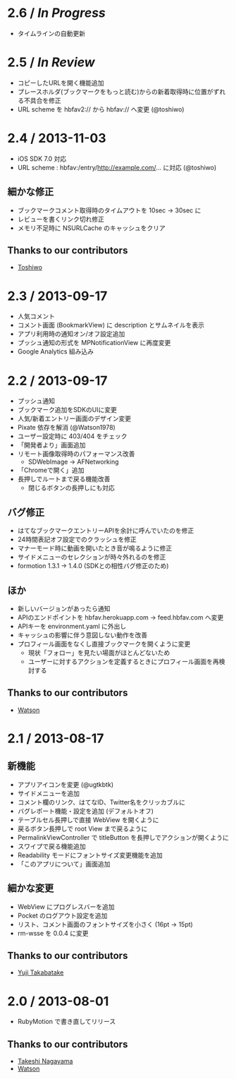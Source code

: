 # 2.6 / _In Progress_

* タイムラインの自動更新

# 2.5 / _In Review_

* コピーしたURLを開く機能追加
* プレースホルダ(ブックマークをもっと読む)からの新着取得時に位置がずれる不具合を修正
* URL scheme を hbfav2:// から hbfav:// へ変更 (@toshiwo)

# 2.4 / 2013-11-03

* iOS SDK 7.0 対応
* URL scheme : hbfav:/entry/http://example.com/... に対応 (@toshiwo)

## 細かな修正

* ブックマークコメント取得時のタイムアウトを 10sec -> 30sec に
* レビューを書くリンク切れ修正
* メモリ不足時に NSURLCache のキャッシュをクリア

## Thanks to our contributors

* [Toshiwo][toshiwo]

# 2.3 / 2013-09-17

* 人気コメント
* コメント画面 (BookmarkView) に description とサムネイルを表示
* アプリ利用時の通知オン/オフ設定追加
* プッシュ通知の形式を MPNotificationView に再度変更
* Google Analytics 組み込み

# 2.2 / 2013-09-17

* プッシュ通知
* ブックマーク追加をSDKのUIに変更
* 人気/新着エントリー画面のデザイン変更
* Pixate 依存を解消 (@Watson1978)
* ユーザー設定時に 403/404 をチェック
* 「開発者より」画面追加
* リモート画像取得時のパフォーマンス改善
    * SDWebImage -> AFNetworking
* 「Chromeで開く」追加
* 長押しでルートまで戻る機能改善
    * 閉じるボタンの長押しにも対応

## バグ修正

* はてなブックマークエントリーAPIを余計に呼んでいたのを修正
* 24時間表記オフ設定でのクラッシュを修正
* マナーモード時に動画を開いたとき音が鳴るように修正
* サイドメニューのセレクションが時々外れるのを修正
* formotion 1.3.1 -> 1.4.0 (SDKとの相性バグ修正のため)

## ほか

* 新しいバージョンがあったら通知
* APIのエンドポイントを hbfav.herokuapp.com -> feed.hbfav.com へ変更
* APIキーを environment.yaml に外出し
* キャッシュの影響に伴う意図しない動作を改善
* プロフィール画面をなくし直接ブックマークを開くように変更
    * 現状「フォロー」を見たい場面がほとんどないため
    * ユーザーに対するアクションを定義するときにプロフィール画面を再検討する

## Thanks to our contributors

* [Watson][Watson1978]

# 2.1 / 2013-08-17

## 新機能

* アプリアイコンを変更 (@ugtkbtk)
* サイドメニューを追加
* コメント欄のリンク、はてなID、Twitter名をクリッカブルに
* バグレポート機能・設定を追加 (デフォルトオフ)
* テーブルセル長押しで直接 WebView を開くように
* 戻るボタン長押しで root View まで戻るように
* PermalinkViewController で titleButton を長押しでアクションが開くように
* スワイプで戻る機能追加
* Readability モードにフォントサイズ変更機能を追加
* 「このアプリについて」画面追加

## 細かな変更

* WebView にプログレスバーを追加
* Pocket のログアウト設定を追加
* リスト、コメント画面のフォントサイズを小さく (16pt -> 15pt)
* rm-wsse を 0.0.4 に変更

## Thanks to our contributors

* [Yuji Takabatake][ugtkbtk]

# 2.0 / 2013-08-01

* RubyMotion で書き直してリリース

## Thanks to our contributors

* [Takeshi Nagayama][nagayama]
* [Watson][Watson1978]

[nagayama]:https://github.com/nagayama
[Watson1978]:https://github.com/Watson1978
[ugtkbtk]:https://github.com/ugtkbtk
[toshiwo]:https://github.com/toshiwo
